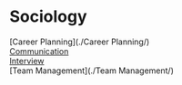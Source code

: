 # Sociology

[Career Planning](./Career Planning/)  
[Communication](./Communication/)  
[Interview](./Interview/)  
[Team Management](./Team Management/)  